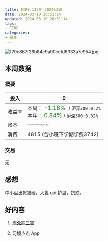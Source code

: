 ```yaml
---
title: FIRE-136期-20240310
date: 2024-03-10 20:51:14
updated: 2024-03-10 20:51:14
tags:
- FIRE
categories:
- 投资
---
```


![f79e867f26b84c9a90cefd6333a7e954.jpg](https://s2.loli.net/2024/03/10/OVRYFZ3fy5H9Eep.jpg)

## 本周数据

### 概要

| 投入   | 0                                                      |
| ------ | ------------------------------------------------------------ |
| 收益率 | 本周：<font color="green" size=4> -1.18% </font> / `沪深300:0.2%`    <br />本年：<font color="green" size=4> 0.84% </font>/ `沪深300:3.32%` |
| 账本   | <img src="https://s2.loli.net/2024/03/10/rxU5iAW3oI8smLu.jpg" alt="211697983156_.pic.jpg" style="zoom:33%;" /> |
| 消费   | 4815 (含小班下学期学费3742)                                               |

### 交易
无


## 感想

中小盘出货被砸，大盘 gjd 护盘，抗跌。


## 好内容

1. [周处除三害](https://movie.douban.com/subject/36151692)

2. 习惯点点 App
